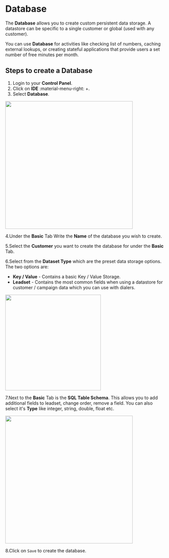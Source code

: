 # Database

The **Database** allows you to create custom persistent data storage. A datastore can be specific to a single customer or global (used with any customer).

You can use **Database** for activities like checking list of numbers, caching external lookups, or creating stateful applications that provide users a set number of free minutes per month.

## Steps to create a Database

1. Login to your **Control Panel**.
2. Click on **IDE** :material-menu-right: +.
3. Select **Database**.

<img src= "/customer-portal/img/app_database.png" width="400">

4.Under the **Basic** Tab Write the **Name** of the database you wish to create.

5.Select the **Customer** you want to create the database for under the **Basic** Tab.

6.Select from the **Dataset Type** which are the preset data storage options. The two options are:

+ **Key / Value** - Contains a basic Key / Value Storage.
+ **Leadset** - Contains the most common fields when using a datastore for customer / campaign data which you can use with dialers.

<img src="/developers/img/db2.png" width="300">

7.Next to the **Basic** Tab is the **SQL Table Schema**. This allows you to add additional fields to leadset, change order, remove a field. You can also select it's **Type** like integer, string, double, float etc.

<img src="/developers/img/db3.png" width="400">

8.Click on `Save` to create the database.
